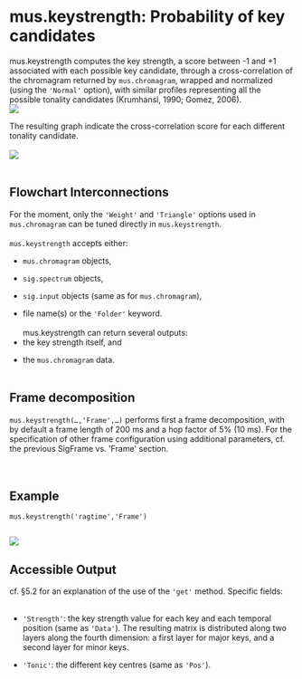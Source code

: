 # mus.keystrength: Probability of key candidates #

mus.keystrength computes the key strength, a score between -1 and +1 associated with each possible key candidate, through a cross-correlation of the chromagram returned by `mus.chromagram`, wrapped and normalized (using the `'Normal'` option), with similar profiles representing all the possible tonality candidates (Krumhansl, 1990; Gomez, 2006).
<br>
<img src='https://miningsuite.googlecode.com/svn/wiki/SigKeystrength_ex1.png' />

The resulting graph indicate the cross-correlation score for each different tonality candidate.<br>
<br>
<img src='https://miningsuite.googlecode.com/svn/wiki/SigKeystrength_ex2.png' />
<br><br>


<h2>Flowchart Interconnections</h2>

For the moment, only the <code>'Weight'</code> and <code>'Triangle'</code> options used in <code>mus.chromagram</code> can be tuned directly in <code>mus.keystrength</code>.<br>
<br>
<code>mus.keystrength</code> accepts either:<br>
<ul><li><code>mus.chromagram</code> objects,<p>
</li><li><code>sig.spectrum</code> objects,<p>
</li><li><code>sig.input</code> objects (same as for <code>mus.chromagram</code>),<p>
</li><li>file name(s) or the <code>'Folder'</code> keyword.<br>
<br>
mus.keystrength can return several outputs:<br>
</li><li>the key strength itself, and<p>
</li><li>the <code>mus.chromagram</code> data.<br>
<br></li></ul>

<h2>Frame decomposition</h2>

<code>mus.keystrength(…,'Frame',…)</code> performs first a frame decomposition, with by default a frame length of 200 ms and a hop factor of 5% (10 ms). For the specification of other frame configuration using additional parameters, cf. the previous SigFrame vs. 'Frame' section.<br>
<br>
<br>
<h2>Example</h2>
<pre><code>mus.keystrength('ragtime','Frame')<br>
</code></pre>

<img src='https://miningsuite.googlecode.com/svn/wiki/SigKeystrength_ex3.png' />


<h2>Accessible Output</h2>

cf. §5.2 for an explanation of the use of the <code>'get'</code> method. Specific fields:<br>
<br>
<ul><li><code>'Strength'</code>: the key strength value for each key and each temporal position (same as <code>'Data'</code>). The resulting matrix is distributed along two layers along the fourth dimension: a first layer for major keys, and a second layer for minor keys.<p>
</li><li><code>'Tonic'</code>: the different key centres (same as <code>'Pos'</code>).